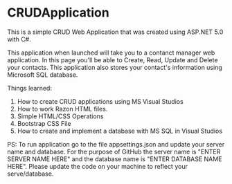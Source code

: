 # CRUDApplication
This is a simple CRUD Web Application that was created using ASP.NET 5.0 with C#.

This application when launched will take you to a contanct manager web application. In this page you'll be able to Create, Read, Update and Delete your contacts. This application also stores your contact's information using Microsoft SQL database.

Things learned:
1. How to create CRUD applications using MS Visual Studios
2. How to work Razon HTML files.
3. Simple HTML/CSS Operations
4. Bootstrap CSS File
5. How to create and implement a database with MS SQL in Visual Studios

PS: To run application go to the file appsettings.json and update your server name and database.
For the purpose of GitHub the server name is "ENTER SERVER NAME HERE" and the database name is "ENTER DATABASE NAME HERE". Please update the code on your machine to reflect your serve/database.
